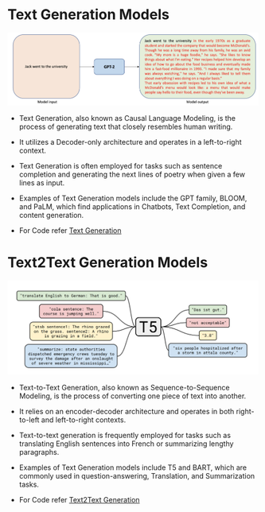 # Text Generation Models

![gpt2](Text-generation-vs-text2text-generation\Text-generation\assets\gpt2.png)
- Text Generation, also known as Causal Language Modeling, is the process of generating text that closely resembles human writing. 
- It utilizes a Decoder-only architecture and operates in a left-to-right context.
- Text Generation is often employed for tasks such as sentence completion and generating the next lines of poetry when given a few lines as input. 
- Examples of Text Generation models include the GPT family, BLOOM, and PaLM, which find applications in Chatbots, Text Completion, and content generation.

- For Code refer [Text Generation](Text-generation-vs-text2text-generation\Text-generation\text-generation.ipynb)

# Text2Text Generation Models

![T5](Text-generation-vs-text2text-generation\Text2Text-generation\assets\t5.png)
- Text-to-Text Generation, also known as Sequence-to-Sequence Modeling, is the process of converting one piece of text into another.
- It relies on an encoder-decoder architecture and operates in both right-to-left and left-to-right contexts.
- Text-to-text generation is frequently employed for tasks such as translating English sentences into French or summarizing lengthy paragraphs.
- Examples of Text Generation models include T5 and BART, which are commonly used in question-answering, Translation, and Summarization tasks.

- For Code refer [Text2Text Generation](Text-generation-vs-text2text-generation\Text2Text-generation\text2text-generation.ipynb)